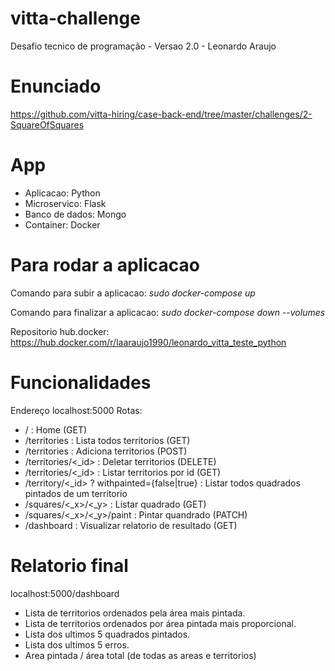 # vitta-challenge
Desafio tecnico de programação - Versao 2.0 - Leonardo Araujo

# Enunciado
https://github.com/vitta-hiring/case-back-end/tree/master/challenges/2-SquareOfSquares

# App
- Aplicacao: Python
- Microservico: Flask
- Banco de dados: Mongo
- Container: Docker

# Para rodar a aplicacao
Comando para subir a aplicacao:
*sudo docker-compose up*

Comando para finalizar a aplicacao:
*sudo docker-compose down --volumes*

Repositorio hub.docker:
https://hub.docker.com/r/laaraujo1990/leonardo_vitta_teste_python

# Funcionalidades
Endereço localhost:5000
Rotas:
- / : Home (GET)
- /territories : Lista todos territorios (GET)
- /territories : Adiciona territorios (POST)
- /territories/<_id> : Deletar territorios (DELETE)
- /territories/<_id> : Listar territorios por id (GET)
- /territory/<_id> ? withpainted={false|true} : Listar todos quadrados pintados de um territorio
- /squares/<_x>/<_y> : Listar quadrado (GET)
- /squares/<_x>/<_y>/paint : Pintar quandrado (PATCH)
- /dashboard : Visualizar relatorio de resultado (GET)

# Relatorio final
localhost:5000/dashboard
- Lista de territorios ordenados pela área mais pintada.
- Lista de territorios ordenados por área pintada mais proporcional.
- Lista dos ultimos 5 quadrados pintados.
- Lista dos ultimos 5 erros.
- Area pintada / área total (de todas as areas e territorios)
